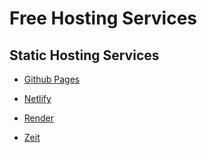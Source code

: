 # Free Hosting Services

## Static Hosting Services

* [Github Pages](https://pages.github.com)

* [Netlify](https://www.netlify.com)

* [Render](https://render.com)

* [Zeit](https://zeit.co/)
